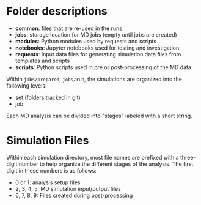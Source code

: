 
# Folder descriptions

- **common**: files that are re-used in the runs
- **jobs**: storage location for MD jobs (empty until jobs are created)
- **modules**: Python modules used by requests and scripts
- **notebooks**: Jupyter notebooks used for testing and investigation
- **requests**: input data files for generating simulation data files from templates and scripts
- **scripts**: Python scripts used in pre or post-processing of the MD data

Within `jobs/prepared`, `jobs/run`,
the simulations are organized into the following levels:
- set (folders tracked in git)
- job

Each MD analysis can be divided into "stages" labeled with a short string.

# Simulation Files

Within each simulation directory, most file names are prefixed with a three-digit number
to help organize the different stages of the analysis.
The first digit in these numbers is as follows:

- 0 or 1: analysis setup files
- 2, 3, 4, 5: MD simulation input/output files
- 6, 7, 8, 9: Files created during post-processing
